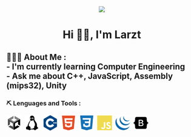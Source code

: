 <div id="header" align="center">
  <img src="https://media.giphy.com/media/iIqmM5tTjmpOB9mpbn/giphy.gif" width="200">
  <h1 align="center">Hi 👋🏽, I'm Larzt</h1>
</div>

<div align="left">
  <h2>
  👨🏽‍💻 About Me :<br>
  - I'm currently learning Computer Engineering<br>
  - Ask me about C++, JavaScript, Assembly (mips32), Unity
  </h2>
</div>

<div align="left">
  <h3>⛏ Lenguages and Tools :</h3>
  <div>
    <img src="https://github.com/devicons/devicon/blob/master/icons/unity/unity-original.svg" title="Unity"  alt="Unity" width="40" height="40">&nbsp;
    <img src="https://github.com/devicons/devicon/blob/master/icons/linux/linux-plain.svg" title="Linux" alt="Linux" width="40" height="40">&nbsp;
    <img src="https://github.com/devicons/devicon/blob/master/icons/cplusplus/cplusplus-plain.svg" title="C++" alt="C++" width="40" height="40">&nbsp;
    <img src="https://github.com/devicons/devicon/blob/master/icons/html5/html5-plain.svg" title="HTML5" alt="HTML5" width="40" height="40">&nbsp;
    <img src="https://github.com/devicons/devicon/blob/master/icons/css3/css3-plain.svg" title="CSS" alt="CSS" width="40" height="40">&nbsp;
    <img src="https://github.com/devicons/devicon/blob/master/icons/javascript/javascript-plain.svg" title="JS" alt="JS" width="40" height="40">&nbsp;
    <img src="https://github.com/devicons/devicon/blob/master/icons/jquery/jquery-plain.svg" title="JQuery" alt="JQuery" width="40" height="40">&nbsp;
    <img src="https://github.com/devicons/devicon/blob/master/icons/bootstrap/bootstrap-plain.svg" title="Bootstrap" alt="Bootstrap" width="40" height="40">&nbsp;
  </div>
</div>

<!-- ## 📊 My Stats :
[![GitHub Streak](https://streak-stats.demolab.com?user=Larzt&theme=dark&hide_border=true&border_radius=25&locale=es&date_format=j%20M%5B%20Y%5D&mode=weekly)](https://git.io/streak-stats

![GitHub Stats](https://github-readme-stats.vercel.app/api?username=Larzt&show_icons=true&theme=radical

[![Top Langs](https://github-readme-stats.vercel.app/api/top-langs/?username=Larzt&theme=tokyoknight)](https://github.com/Larzt/github-readme-stats) -->

